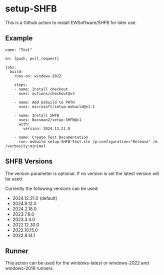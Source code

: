 # setup-SHFB

This is a Github action to install EWSoftware/SHFB for later use.

## Example

    name: "Test"

    on: [push, pull_request]

    jobs:
      build:
        runs-on: windows-2022
    
        steps:
        - name: Install checkout
          uses: actions/checkout@v3
      
        - name: Add msbuild to PATH
          uses: microsoft/setup-msbuild@v1.1
      
        - name: Install SHFB
          uses: Bassman2/setup-SHFB@v1
          with:
            version: 2024.12.21.0
        
        - name: Create Test Documentation
          run: msbuild setup-SHFB-Test.sln /p:configuration="Release" /m /verbosity:minimal

## SHFB Versions

The version parameter is optional. If no version is set the latest version will be used.

Currently the following versions can be used:

* 2024.12.21.0 (default)
* 2024.9.12.0 
* 2024.2.18.0
* 2023.7.8.0
* 2023.3.4.0
* 2022.12.30.0
* 2022.10.15.0
* 2022.8.14.1

## Runner

This action can be used for the windows-latest or windows-2022 and windows-2019 runners.